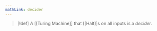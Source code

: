 ```yaml
---
mathLink: decider
---
```

>[!def]
>A [[Turing Machine]] that [[Halt]]s on all inputs is a *decider*.

